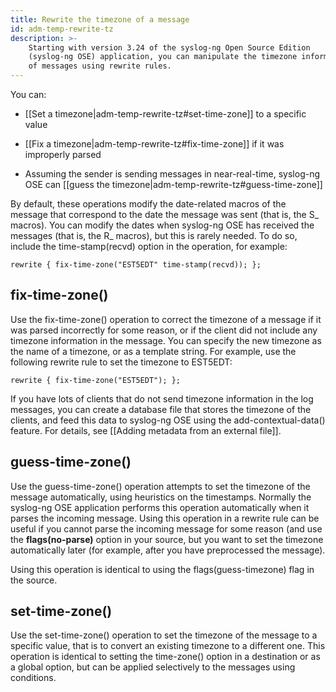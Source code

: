 ```yaml
---
title: Rewrite the timezone of a message
id: adm-temp-rewrite-tz
description: >-
    Starting with version 3.24 of the syslog-ng Open Source Edition
    (syslog-ng OSE) application, you can manipulate the timezone information
    of messages using rewrite rules. 
---
```


You can:

- [[Set a timezone|adm-temp-rewrite-tz#set-time-zone]] to a specific value

- [[Fix a timezone|adm-temp-rewrite-tz#fix-time-zone]] if it was improperly parsed

- Assuming the sender is sending messages in near-real-time, syslog-ng
    OSE can [[guess the timezone|adm-temp-rewrite-tz#guess-time-zone]]

By default, these operations modify the date-related macros of the
message that correspond to the date the message was sent (that is, the
S\_ macros). You can modify the dates when syslog-ng OSE has received
the messages (that is, the R\_ macros), but this is rarely needed. To do
so, include the time-stamp(recvd) option in the operation, for example:

```config
rewrite { fix-time-zone("EST5EDT" time-stamp(recvd)); };
```

## fix-time-zone()

Use the fix-time-zone() operation to correct the timezone of a message
if it was parsed incorrectly for some reason, or if the client did not
include any timezone information in the message. You can specify the new
timezone as the name of a timezone, or as a template string. For
example, use the following rewrite rule to set the timezone to EST5EDT:

```config
rewrite { fix-time-zone("EST5EDT"); };
```

If you have lots of clients that do not send timezone information in the
log messages, you can create a database file that stores the timezone of
the clients, and feed this data to syslog-ng OSE using the
add-contextual-data() feature. For details, see
[[Adding metadata from an external file]].

## guess-time-zone()

Use the guess-time-zone() operation attempts to set the timezone of the
message automatically, using heuristics on the timestamps. Normally the
syslog-ng OSE application performs this operation automatically when it
parses the incoming message. Using this operation in a rewrite rule can
be useful if you cannot parse the incoming message for some reason (and
use the **flags(no-parse)** option in your source, but you want to set
the timezone automatically later (for example, after you have
preprocessed the message).

Using this operation is identical to using the flags(guess-timezone)
flag in the source.

## set-time-zone()

Use the set-time-zone() operation to set the timezone of the message to
a specific value, that is to convert an existing timezone to a different
one. This operation is identical to setting the time-zone() option in a
destination or as a global option, but can be applied selectively to the
messages using conditions.
